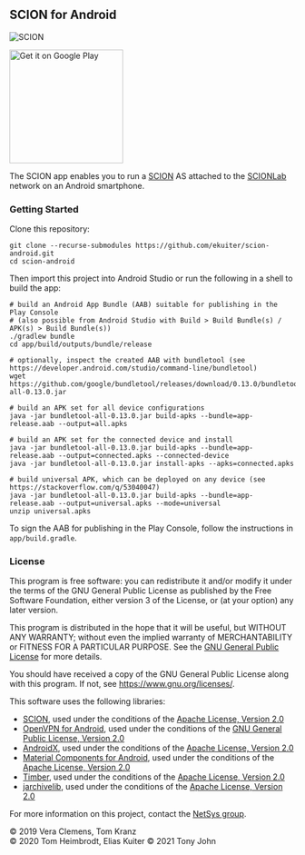 ## SCION for Android

![SCION](scion.png)

<a href='https://play.google.com/store/apps/details?id=org.scionlab.scion&pcampaignid=pcampaignidMKT-Other-global-all-co-prtnr-py-PartBadge-Mar2515-1'><img alt='Get it on Google Play' src='https://play.google.com/intl/en_us/badges/static/images/badges/en_badge_web_generic.png' width='200'/></a>

The SCION app enables you to run a [SCION](https://www.scion-architecture.net/) AS attached to the [SCIONLab](https://scionlab.org) network on an Android smartphone.

### Getting Started

Clone this repository:

```
git clone --recurse-submodules https://github.com/ekuiter/scion-android.git
cd scion-android
```

Then import this project into Android Studio or run the following in a shell to build the app:

```
# build an Android App Bundle (AAB) suitable for publishing in the Play Console
# (also possible from Android Studio with Build > Build Bundle(s) / APK(s) > Build Bundle(s))
./gradlew bundle
cd app/build/outputs/bundle/release

# optionally, inspect the created AAB with bundletool (see https://developer.android.com/studio/command-line/bundletool)
wget https://github.com/google/bundletool/releases/download/0.13.0/bundletool-all-0.13.0.jar

# build an APK set for all device configurations
java -jar bundletool-all-0.13.0.jar build-apks --bundle=app-release.aab --output=all.apks

# build an APK set for the connected device and install
java -jar bundletool-all-0.13.0.jar build-apks --bundle=app-release.aab --output=connected.apks --connected-device
java -jar bundletool-all-0.13.0.jar install-apks --apks=connected.apks

# build universal APK, which can be deployed on any device (see https://stackoverflow.com/q/53040047)
java -jar bundletool-all-0.13.0.jar build-apks --bundle=app-release.aab --output=universal.apks --mode=universal
unzip universal.apks
```

To sign the AAB for publishing in the Play Console, follow the instructions in `app/build.gradle`.

### License

This program is free software: you can redistribute it and/or modify it under the terms of the GNU General Public License as published by the Free Software Foundation, either version 3 of the License, or (at your option) any later version.

This program is distributed in the hope that it will be useful, but WITHOUT ANY WARRANTY; without even the implied warranty of MERCHANTABILITY or FITNESS FOR A PARTICULAR PURPOSE.
See the [GNU General Public License](LICENSE.md) for more details.

You should have received a copy of the GNU General Public License along with this program.  If not, see <https://www.gnu.org/licenses/>.

This software uses the following libraries:

- [SCION](https://github.com/scionproto/scion), used under the conditions of the [Apache License, Version 2.0](https://github.com/scionproto/scion/blob/master/LICENSE)
- [OpenVPN for Android](https://github.com/schwabe/ics-openvpn/), used under the conditions of the [GNU General Public License, Version 2.0](https://github.com/schwabe/ics-openvpn/blob/master/doc/LICENSE.txt)
- [AndroidX](https://developer.android.com/jetpack/androidx), used under the conditions of the [Apache License, Version 2.0](https://android.googlesource.com/platform/frameworks/support/+/androidx-master-dev/LICENSE.txt)
- [Material Components for Android](https://material.io/develop/android/), used under the conditions of the [Apache License, Version 2.0](https://github.com/material-components/material-components-android/blob/master/LICENSE)
- [Timber](https://github.com/JakeWharton/timber), used under the conditions of the [Apache License, Version 2.0](https://github.com/JakeWharton/timber/blob/master/LICENSE.txt)
- [jarchivelib](https://github.com/thrau/jarchivelib), used under the conditions of the [Apache License, Version 2.0](https://github.com/thrau/jarchivelib/blob/master/LICENSE)

For more information on this project, contact the [NetSys group](http://www.netsys.ovgu.de/).

© 2019 Vera Clemens, Tom Kranz<br>
© 2020 Tom Heimbrodt, Elias Kuiter
© 2021 Tony John
